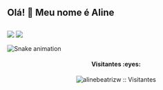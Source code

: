 ## Olá! 👋 Meu nome é Aline


  
  ##
  
  <div>
  <a href = "mailto: alinewille31@gmail.com"><img src="https://img.shields.io/badge/-Gmail-%23EA4335?style=for-the-badge&logo=gmail&logoColor=white" target="_blank"></a>
  <a href="https://www.linkedin.com/in/aline-wille-07b685173/" target="_blank"><img src="https://img.shields.io/badge/-LinkedIn-%230077B5?style=for-the-badge&logo=linkedin&logoColor=white" target="_blank"></a>
</div>
 
 
 ![Snake animation](https://github.com/alinebeatrizw/alinebeatrizw/blob/output/github-contribution-grid-snake.svg)



<h4 align="center">Visitantes :eyes:</h4>

<p align="center"><img src="https://profile-counter.glitch.me/{alinebeatrizw}/count.svg" alt="alinebeatrizw :: Visitantes" /></p>

